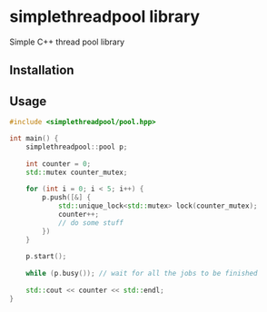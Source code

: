 # simplethreadpool library

Simple C++ thread pool library

## Installation

## Usage

```cpp
#include <simplethreadpool/pool.hpp>

int main() {
    simplethreadpool::pool p;
    
    int counter = 0;
    std::mutex counter_mutex;
    
    for (int i = 0; i < 5; i++) {
        p.push([&] {
            std::unique_lock<std::mutex> lock(counter_mutex);
            counter++;
            // do some stuff
        })
    }
    
    p.start();
    
    while (p.busy()); // wait for all the jobs to be finished
    
    std::cout << counter << std::endl;
}
```
